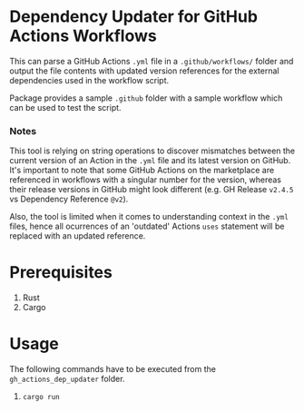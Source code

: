 # Dependency Updater for GitHub Actions Workflows
This can parse a GitHub Actions `.yml` file in a `.github/workflows/` folder 
and output the file contents with updated version references for the external dependencies used in the workflow script.

Package provides a sample `.github` folder with a sample workflow which can be used to test the script.

### Notes 
This tool is relying on string operations to discover mismatches between the current version of an Action in the `.yml` file and its latest version on GitHub. It's important to note that some GitHub Actions on the marketplace are referenced in workflows with a singular number for the version, whereas their release versions in GitHub might look different (e.g. GH Release `v2.4.5` vs Dependency Reference `@v2`).

Also, the tool is limited when it comes to understanding context in the `.yml` files, hence all ocurrences of an 'outdated' Actions `uses` statement will be replaced with an updated reference.

# Prerequisites
1. Rust
2. Cargo

# Usage

The following commands have to be executed from the `gh_actions_dep_updater` folder.

1. `cargo run`